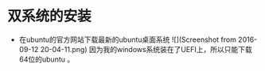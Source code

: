 # 双系统的安装
* 在ubuntu的官方网站下载最新的ubuntu桌面系统
![](Screenshot from 2016-09-12 20-04-11.png)
因为我的windows系统装在了UEFI上，所以只能下载64位的ubuntu 。
